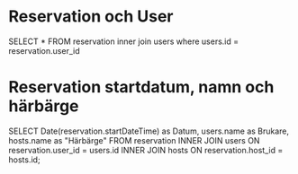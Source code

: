 # Reservation och User

SELECT * FROM reservation inner join users where users.id = reservation.user_id

# Reservation startdatum, namn och härbärge
SELECT Date(reservation.startDateTime) as Datum, users.name as Brukare, hosts.name as "Härbärge"
FROM reservation
INNER JOIN users ON reservation.user_id = users.id
INNER JOIN hosts ON reservation.host_id = hosts.id;